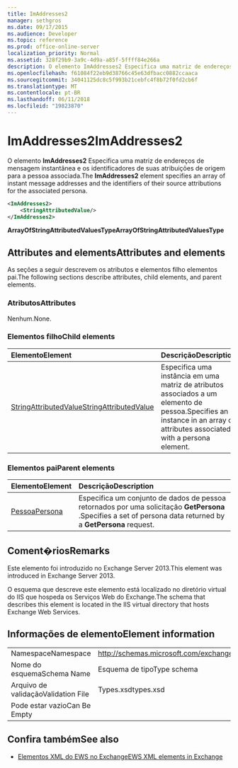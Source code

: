 ```yaml
---
title: ImAddresses2
manager: sethgros
ms.date: 09/17/2015
ms.audience: Developer
ms.topic: reference
ms.prod: office-online-server
localization_priority: Normal
ms.assetid: 328f29b9-3a9c-4d9a-a85f-5ffff84e266a
description: O elemento ImAddresses2 Especifica uma matriz de endereços de mensagem instantânea e os identificadores de suas atribuições de origem para a pessoa associada.
ms.openlocfilehash: f61084f22eb9d38766c45e63dfbacc0882ccaaca
ms.sourcegitcommit: 34041125dc8c5f993b21cebfc4f8b72f0fd2cb6f
ms.translationtype: MT
ms.contentlocale: pt-BR
ms.lasthandoff: 06/11/2018
ms.locfileid: "19823870"
---
```

# <a name="imaddresses2"></a><span data-ttu-id="1624e-103">ImAddresses2</span><span class="sxs-lookup"><span data-stu-id="1624e-103">ImAddresses2</span></span>

<span data-ttu-id="1624e-104">O elemento **ImAddresses2** Especifica uma matriz de endereços de mensagem instantânea e os identificadores de suas atribuições de origem para a pessoa associada.</span><span class="sxs-lookup"><span data-stu-id="1624e-104">The **ImAddresses2** element specifies an array of instant message addresses and the identifiers of their source attributions for the associated persona.</span></span> 
  
```XML
<ImAddresses2>
    <StringAttributedValue/>
</ImAddresses2>
```

 <span data-ttu-id="1624e-105">**ArrayOfStringAttributedValuesType**</span><span class="sxs-lookup"><span data-stu-id="1624e-105">**ArrayOfStringAttributedValuesType**</span></span>
## <a name="attributes-and-elements"></a><span data-ttu-id="1624e-106">Attributes and elements</span><span class="sxs-lookup"><span data-stu-id="1624e-106">Attributes and elements</span></span>

<span data-ttu-id="1624e-107">As seções a seguir descrevem os atributos e elementos filho elementos pai.</span><span class="sxs-lookup"><span data-stu-id="1624e-107">The following sections describe attributes, child elements, and parent elements.</span></span>
  
### <a name="attributes"></a><span data-ttu-id="1624e-108">Atributos</span><span class="sxs-lookup"><span data-stu-id="1624e-108">Attributes</span></span>

<span data-ttu-id="1624e-109">Nenhum.</span><span class="sxs-lookup"><span data-stu-id="1624e-109">None.</span></span>
  
### <a name="child-elements"></a><span data-ttu-id="1624e-110">Elementos filho</span><span class="sxs-lookup"><span data-stu-id="1624e-110">Child elements</span></span>

|<span data-ttu-id="1624e-111">**Elemento**</span><span class="sxs-lookup"><span data-stu-id="1624e-111">**Element**</span></span>|<span data-ttu-id="1624e-112">**Descrição**</span><span class="sxs-lookup"><span data-stu-id="1624e-112">**Description**</span></span>|
|:-----|:-----|
|[<span data-ttu-id="1624e-113">StringAttributedValue</span><span class="sxs-lookup"><span data-stu-id="1624e-113">StringAttributedValue</span></span>](stringattributedvalue.md) <br/> |<span data-ttu-id="1624e-114">Especifica uma instância em uma matriz de atributos associados a um elemento de pessoa.</span><span class="sxs-lookup"><span data-stu-id="1624e-114">Specifies an instance in an array of attributes associated with a persona element.</span></span>  <br/> |
   
### <a name="parent-elements"></a><span data-ttu-id="1624e-115">Elementos pai</span><span class="sxs-lookup"><span data-stu-id="1624e-115">Parent elements</span></span>

|<span data-ttu-id="1624e-116">**Elemento**</span><span class="sxs-lookup"><span data-stu-id="1624e-116">**Element**</span></span>|<span data-ttu-id="1624e-117">**Descrição**</span><span class="sxs-lookup"><span data-stu-id="1624e-117">**Description**</span></span>|
|:-----|:-----|
|[<span data-ttu-id="1624e-118">Pessoa</span><span class="sxs-lookup"><span data-stu-id="1624e-118">Persona</span></span>](persona.md) <br/> |<span data-ttu-id="1624e-119">Especifica um conjunto de dados de pessoa retornados por uma solicitação **GetPersona** .</span><span class="sxs-lookup"><span data-stu-id="1624e-119">Specifies a set of persona data returned by a **GetPersona** request.</span></span>  <br/> |
   
## <a name="remarks"></a><span data-ttu-id="1624e-120">Coment�rios</span><span class="sxs-lookup"><span data-stu-id="1624e-120">Remarks</span></span>

<span data-ttu-id="1624e-121">Este elemento foi introduzido no Exchange Server 2013.</span><span class="sxs-lookup"><span data-stu-id="1624e-121">This element was introduced in Exchange Server 2013.</span></span>
  
<span data-ttu-id="1624e-122">O esquema que descreve este elemento está localizado no diretório virtual do IIS que hospeda os Serviços Web do Exchange.</span><span class="sxs-lookup"><span data-stu-id="1624e-122">The schema that describes this element is located in the IIS virtual directory that hosts Exchange Web Services.</span></span>
  
## <a name="element-information"></a><span data-ttu-id="1624e-123">Informações de elemento</span><span class="sxs-lookup"><span data-stu-id="1624e-123">Element information</span></span>

|||
|:-----|:-----|
|<span data-ttu-id="1624e-124">Namespace</span><span class="sxs-lookup"><span data-stu-id="1624e-124">Namespace</span></span>  <br/> |http://schemas.microsoft.com/exchange/services/2006/types  <br/> |
|<span data-ttu-id="1624e-125">Nome do esquema</span><span class="sxs-lookup"><span data-stu-id="1624e-125">Schema Name</span></span>  <br/> |<span data-ttu-id="1624e-126">Esquema de tipo</span><span class="sxs-lookup"><span data-stu-id="1624e-126">Type schema</span></span>  <br/> |
|<span data-ttu-id="1624e-127">Arquivo de validação</span><span class="sxs-lookup"><span data-stu-id="1624e-127">Validation File</span></span>  <br/> |<span data-ttu-id="1624e-128">Types.xsd</span><span class="sxs-lookup"><span data-stu-id="1624e-128">types.xsd</span></span>  <br/> |
|<span data-ttu-id="1624e-129">Pode estar vazio</span><span class="sxs-lookup"><span data-stu-id="1624e-129">Can Be Empty</span></span>  <br/> ||
   
## <a name="see-also"></a><span data-ttu-id="1624e-130">Confira também</span><span class="sxs-lookup"><span data-stu-id="1624e-130">See also</span></span>



- [<span data-ttu-id="1624e-131">Elementos XML do EWS no Exchange</span><span class="sxs-lookup"><span data-stu-id="1624e-131">EWS XML elements in Exchange</span></span>](ews-xml-elements-in-exchange.md)

